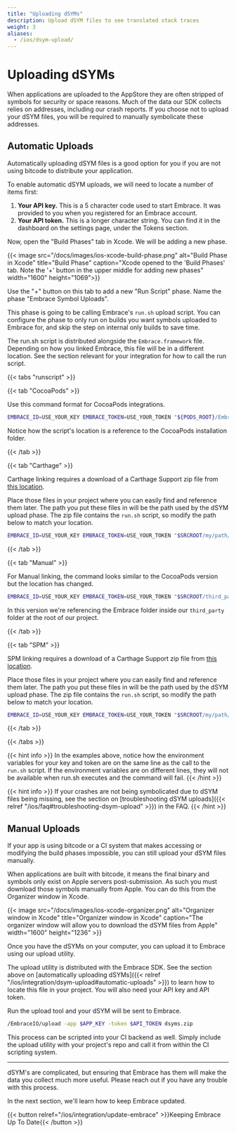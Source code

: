 ```yaml
---
title: "Uploading dSYMs"
description: Upload dSYM files to see translated stack traces
weight: 3
aliases:
  - /ios/dsym-upload/
---
```


# Uploading dSYMs

When applications are uploaded to the AppStore they are often stripped of symbols for security or space reasons.
Much of the data our SDK collects relies on addresses, including our crash reports.
If you choose not to upload your dSYM files, you will be required to manually symbolicate these addresses.

## Automatic Uploads

Automatically uploading dSYM files is a good option for you if you are not using bitcode to distribute your application.  

To enable automatic dSYM uploads, we will need to locate a number of items first:

1. **Your API key.** This is a 5 character code used to start Embrace. It was provided to you when you registered for an Embrace account.
1. **Your API token.** This is a longer character string. You can find it in the dashboard on the settings page, under the Tokens section.

Now, open the "Build Phases" tab in Xcode. We will be adding a new phase.

{{< image src="/docs/images/ios-xcode-build-phase.png" alt="Build Phase in Xcode" title="Build Phase" caption="Xcode opened to the 'Build Phases' tab. Note the '+' button in the upper middle for adding new phases" width="1600" height="1069">}}

Use the "+" button on this tab to add a new "Run Script" phase. Name the phase "Embrace Symbol Uploads".

This phase is going to be calling Embrace's `run.sh` upload script. You can configure the phase to only run on builds you want symbols uploaded to Embrace for, and skip the step on internal only builds to save time.  

The run.sh script is distributed alongside the `Embrace.framework` file. Depending on how you linked Embrace, this file will be in a different location.
See the section relevant for your integration for how to call the run script.

{{< tabs "runscript" >}}

{{< tab "CocoaPods" >}}

Use this command format for CocoaPods integrations.

```sh
EMBRACE_ID=USE_YOUR_KEY EMBRACE_TOKEN=USE_YOUR_TOKEN "${PODS_ROOT}/EmbraceIO/run.sh"
```

Notice how the script's location is a reference to the CocoaPods installation folder.

{{< /tab >}}

{{< tab "Carthage" >}}

Carthage linking requires a download of a Carthage Support zip file from [this location](https://s3.amazonaws.com/embrace-downloads-prod/embrace_carthage_support.zip). 

Place those files in your project where you can easily find and reference them later.
The path you put these files in will be the path used by the dSYM upload phase.
The zip file contains the `run.sh` script, so modify the path below to match your location.

```sh
EMBRACE_ID=USE_YOUR_KEY EMBRACE_TOKEN=USE_YOUR_TOKEN "$SRCROOT/my/path/EmbraceIO/run.sh"
```

{{< /tab >}}

{{< tab "Manual" >}}

For Manual linking, the command looks similar to the CocoaPods version but the location has changed.

```sh
EMBRACE_ID=USE_YOUR_KEY EMBRACE_TOKEN=USE_YOUR_TOKEN "$SRCROOT/third_party/EmbraceIO/run.sh"
```

In this version we're referencing the Embrace folder inside our `third_party` folder at the root of our project.  

{{< /tab >}}

{{< tab "SPM" >}}

SPM linking requires a download of a Carthage Support zip file from [this location](https://s3.amazonaws.com/embrace-downloads-prod/embrace_carthage_support.zip). 

Place those files in your project where you can easily find and reference them later.
The path you put these files in will be the path used by the dSYM upload phase.
The zip file contains the `run.sh` script, so modify the path below to match your location.

```sh
EMBRACE_ID=USE_YOUR_KEY EMBRACE_TOKEN=USE_YOUR_TOKEN "$SRCROOT/my/path/EmbraceIO/run.sh"
```

{{< /tab >}}
 
{{< /tabs >}}

{{< hint info >}}
In the examples above, notice how the environment variables for your key and token are on the same line as the call to the `run.sh` script. If the environment variables are on different lines, they will not be available when run.sh executes and the command will fail.
{{< /hint >}}

{{< hint info >}}
If your crashes are not being symbolicated due to dSYM files being missing, see the section on [troubleshooting dSYM uploads]({{< relref "/ios/faq#troubleshooting-dsym-upload" >}}) in the FAQ.
{{< /hint >}}

## Manual Uploads

If your app is using bitcode or a CI system that makes accessing or modifying the build phases impossible, you can still upload your dSYM files manually.  

When applications are built with bitcode, it means the final binary and symbols only exist on Apple servers post-submission. As such you must download those symbols manually from Apple. You can do this from the Organizer window in Xcode.

{{< image src="/docs/images/ios-xcode-organizer.png" alt="Organizer window in Xcode" title="Organizer window in Xcode" caption="The organizer window will allow you to download the dSYM files from Apple" width="1600" height="1236" >}}

Once you have the dSYMs on your computer, you can upload it to Embrace using our upload utility. 
 
The upload utility is distributed with the Embrace SDK. See the section above on [automatically uploading dSYMs]({{< relref "/ios/integration/dsym-upload#automatic-uploads" >}}) to learn how to locate this file in your project. You will also need your API key and API token.

Run the upload tool and your dSYM will be sent to Embrace.

```sh
/EmbraceIO/upload -app $APP_KEY -token $API_TOKEN dsyms.zip
```

This process can be scripted into your CI backend as well. Simply include the upload utility with your project's repo and call it from within the CI scripting system.

--- 

dSYM's are complicated, but ensuring that Embrace has them will make the data you collect much more useful. Please reach out if you have any trouble with this process.

In the next section, we'll learn how to keep Embrace updated.

{{< button relref="/ios/integration/update-embrace" >}}Keeping Embrace Up To Date{{< /button >}}

